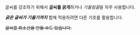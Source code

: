 글씨를 강조하기 위해서 **글씨를 굵게**하거나 *기울림꼴*을 자주 사용합니다.

__*굵은 글씨가 기울기까지*__ 함께 적용하려면 다른 기호를 활용합니다.

~~글씨를 취소선을 만들 수도 있습니다.~~
